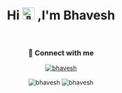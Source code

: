 <h1 align="center">Hi <img src="https://github.com/wervlad/wervlad/assets/24524555/766d336d-b87d-44ba-807c-c51de2bc6b4d" width="28px" alt="👋"> ,I'm Bhavesh</h1>
<br/>
<h3 align="center">🔗 Connect with me</h3>
<p align="center">
<a href="https://twitter.com/bhaveshstwt" target="blank"><img align="center" src="https://img.shields.io/badge/twitter-%230077B5.svg?&style=for-the-badge&logo=twitter&logoColor=white&color=00acee" alt="bhavesh"/></a>
</p>
<div align="center">
  <img align="center" src="https://github-readme-stats-git-masterrstaa-rickstaa.vercel.app/api?username=bhavesh100&show_icons=true&theme=tokyonight&bg_color=0d1117&hide_border=true" alt="bhavesh" />
  <img align="center" src="https://github-readme-streak-stats.herokuapp.com/?user=bhavesh&theme=tokyonight&background=0d1117&hide_border=true" alt="bhavesh" />
</div>
